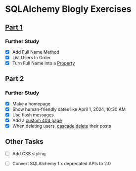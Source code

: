 SQLAlchemy Blogly Exercises
==========================

[Part 1](../sec-24.1.22)
------

### Further Study

- [x] Add Full Name Method
- [x] List Users In Order
- [x] Turn Full Name Into a [Property](https://www.programiz.com/python-programming/property)

Part 2
------

### Further Study

- [x] Make a homepage
- [x] Show human-friendly dates like April 1, 2024, 10:30 AM
- [x] Use flash messages
- [x] Add a [custom 404 page](https://flask.palletsprojects.com/en/1.1.x/patterns/errorpages/)
- [x] When deleting users, [cascade delete](https://docs.sqlalchemy.org/en/20/orm/cascades.html) their posts

Other Tasks
-----------

- [ ] Add CSS styling
- [ ] Convert SQLAlchemy 1.x deprecated APIs to 2.0

